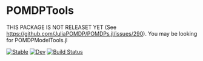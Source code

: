 # POMDPTools

THIS PACKAGE IS NOT RELEASET YET (See https://github.com/JuliaPOMDP/POMDPs.jl/issues/290). You may be looking for POMDPModelTools.jl

[![Stable](https://img.shields.io/badge/docs-stable-blue.svg)](https://JuliaPOMDP.github.io/POMDPTools.jl/stable)
[![Dev](https://img.shields.io/badge/docs-dev-blue.svg)](https://JuliaPOMDP.github.io/POMDPTools.jl/dev)
[![Build Status](https://github.com/JuliaPOMDP/POMDPTools.jl/workflows/CI/badge.svg)](https://github.com/JuliaPOMDP/POMDPTools.jl/actions)
